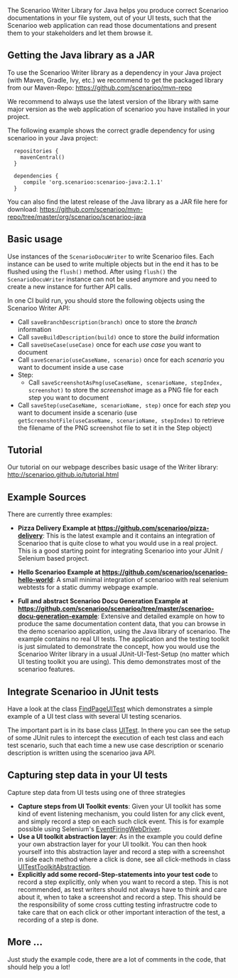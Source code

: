 The Scenarioo Writer Library for Java helps you produce correct Scenarioo documentations in your file system, out of your UI tests, such that the Scenarioo web application can read those documentations and present them to your stakeholders and let them browse it.

## Getting the Java library as a JAR

To use the Scenarioo Writer library as a dependency in your Java project (with Maven, Gradle, Ivy, etc.) we recommend to get the packaged library from our Maven-Repo:
https://github.com/scenarioo/mvn-repo 

We recommend to always use the latest version of the library with same major version as the web application of scenarioo you have installed in your project.

The following example shows the correct gradle dependency for using scenarioo in your Java project:
 
      repositories {
        mavenCentral()
      }

      dependencies {
         compile 'org.scenarioo:scenarioo-java:2.1.1'
      }

You can also find the latest release of the Java library as a JAR file here for download:
https://github.com/scenarioo/mvn-repo/tree/master/org/scenarioo/scenarioo-java


## Basic usage

Use instances of the `ScenarioDocuWriter` to write Scenarioo files. Each instance can be used to write multiple objects but in the end it has to be flushed using the `flush()` method. After using `flush()` the `ScenarioDocuWriter` instance can not be used anymore and you need to create a new instance for further API calls.

In one CI build run, you should store the following objects using the Scenarioo Writer API:

* Call `saveBranchDescription(branch)` once to store the *branch* information
* Call `saveBuildDescription(build)` once to store the *build* information
* Call `saveUseCase(useCase)` once for each *use case* you want to document
* Call `saveScenario(useCaseName, scenario)` once for each *scenario* you want to document inside a use case
* Step:
  * Call `saveScreenshotAsPng(useCaseName, scenarioName, stepIndex, screenshot)` to store the *screenshot* image as a PNG file for each step you want to document
* Call `saveStep(useCaseName, scenarioName, step)` once for each *step* you want to document inside a scenario (use `getScreenshotFile(useCaseName, scenarioName, stepIndex)` to retrieve the filename of the PNG screenshot file to set it in the Step object)


## Tutorial

Our tutorial on our webpage describes basic usage of the Writer library:
http://scenarioo.github.io/tutorial.html


## Example Sources

There are currently three examples:

* **Pizza Delivery Example at https://github.com/scenarioo/pizza-delivery**: This is the latest example and it contains an integration of Scenarioo that is quite close to what you would use in a real project. This is a good starting point for integrating Scenarioo into your JUnit / Selenium based project.

* **Hello Scenarioo Example at https://github.com/scenarioo/scenarioo-hello-world**: A small minimal integration of scenarioo with real selenium webtests for a static dummy webpage example.

* **Full and abstract Scenarioo Docu Generation Example at https://github.com/scenarioo/scenarioo/tree/master/scenarioo-docu-generation-example**: Extensive and detailed example on how to produce the same documentation content data, that you can browse in the demo scenarioo application, using the Java library of scenarioo. The example contains no real UI tests. The application and the testing toolkit is just simulated to demonstrate the concept, how you would use the Scenarioo Writer library in a usual JUnit-UI-Test-Setup (no matter which UI testing toolkit you are using).
This demo demonstrates most of the scenarioo features.

## Integrate Scenarioo in JUnit tests

Have a look at the class [FindPageUITest](https://github.com/scenarioo/scenarioo/blob/develop/scenarioo-docu-generation-example/src/test/java/org/scenarioo/uitest/example/testcases/FindPageUITest.java) which demonstrates a simple example of a UI test class with several UI testing scenarios.

The important part is in its base class [UITest](https://github.com/scenarioo/scenarioo/blob/develop/scenarioo-docu-generation-example/src/test/java/org/scenarioo/uitest/example/infrastructure/UITest.java). In there you can see the setup of some JUnit rules to intercept the execution of each test class and each test scenario, such that each time a new use case description or scenario description is written using the scenarioo java API. 

## Capturing step data in your UI tests

Capture step data from UI tests using one of three strategies

* **Capture steps from UI Toolkit events**: Given your UI toolkit has some kind of event listening mechanism, you could listen for any click event, and simply record a step on each such click event. This is for example possible using Selenium's [EventFiringWebDriver](http://www.google.ch/url?sa=t&rct=j&q=&esrc=s&source=web&cd=1&cad=rja&uact=8&ved=0CBwQFjAA&url=http%3A%2F%2Fselenium.googlecode.com%2Fgit%2Fdocs%2Fapi%2Fjava%2Forg%2Fopenqa%2Fselenium%2Fsupport%2Fevents%2FEventFiringWebDriver.html&ei=TrisU8DuK-3n7Aa18oD4Aw&usg=AFQjCNHNlEkBp02XLMHIg4wkw5e5pRlOQQ&sig2=wvJ_AYBCvQSqGlLK5-9uHA&bvm=bv.69837884,d.ZGU). 
* **Use a UI toolkit abstraction layer**: As in the example you could define your own abstraction layer for your UI toolkit. You can then hook yourself into this abstraction layer and record a step with a screenshot in side each method where a click is done, see all click-methods in class [UITestToolkitAbstraction](https://github.com/scenarioo/scenarioo/blob/develop/scenarioo-docu-generation-example/src/test/java/org/scenarioo/uitest/example/infrastructure/UITestToolkitAbstraction.java).
* **Explicitly add some record-Step-statements into your test code** to record a step explicitly, only when you want to record a step. This is not recommended, as test writers should not always have to think and care about it, when to take a screenshot and record a step. This should be the responsibility of some cross cutting testing infrastructre code to take care that on each click or other important interaction of the test, a recording of a step is done.

## More ...

Just study the example code, there are a lot of comments in the code, that should help you a lot!